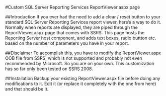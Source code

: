 #Custom SQL Server Reporting Services ReportViewer.aspx page

##Introduction
If you ever had the need to add a clear / reset button to your standard SQL Server Reporting Services report viewer, here’s a way to do it. Normally when reports are displayed, they are piped through the ReportViewer.aspx page that comes with SSRS. This page hosts the Reporting Server host component, and adds text boxes, radio buttton etc. based on the number of parameters you have in your report.

##Disclaimer
To accomplish this, you have to modify the ReportViewer.aspx OOB file from SSRS, which is not supported and probably not even recommended by Microsoft. So you are on your own. 
This customization has so far only been tested on SSRS 2008.

##Installation
Backup your existing ReportViewer.aspx file before doing any modifications to it.
Edit it (or replace it completely with the one from here) and that should be it.